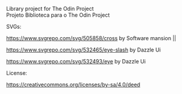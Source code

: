 Library project for The Odin Project  
Projeto Biblioteca para o The Odin Project  

SVGs:  

https://www.svgrepo.com/svg/505858/cross by Software mansion || 

https://www.svgrepo.com/svg/532465/eye-slash  by Dazzle Ui  

https://www.svgrepo.com/svg/532493/eye  by Dazzle Ui  

License:  

https://creativecommons.org/licenses/by-sa/4.0/deed

